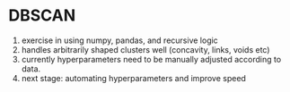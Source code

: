 # DBSCAN



1. exercise in using numpy, pandas, and recursive logic
2. handles arbitrarily shaped clusters well (concavity, links, voids etc)
3. currently hyperparameters need to be manually adjusted according to data. 
4. next stage: automating hyperparameters and improve speed 
